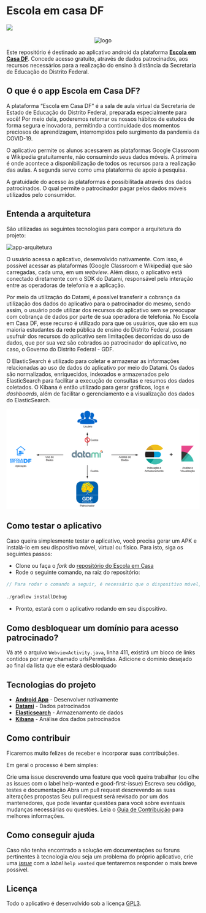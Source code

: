 # Escola em casa DF
<a href="https://www.gnu.org/licenses/gpl-3.0.pt-br.html"><img src="https://img.shields.io/badge/licence-GPL3-green.svg"/></a>

<p align="center">
    <img src="https://avatars2.githubusercontent.com/u/67379876?s=400&u=aeea6d44c84f2fb761a4a3fcd8e0f185c3bb2982&v=4" alt="logo" width="200px">
</p>

Este repositório é destinado ao aplicativo 
android da plataforma [**Escola em Casa DF**](https://escolaemcasa.se.df.gov.br). Concede acesso gratuito, através de dados patrocinados, aos recursos necessários para a realização do ensino à distância da Secretaria de Educação do Distrito Federal.

## O que é o app Escola em Casa DF?

A plataforma “Escola em Casa DF” é a sala de aula virtual da Secretaria de Estado de Educação do Distrito Federal, preparada especialmente para você! Por meio dela, poderemos retomar os nossos hábitos de estudos de forma segura e inovadora, permitindo a continuidade dos momentos preciosos de aprendizagem, interrompidos pelo surgimento da pandemia da COVID-19.

O aplicativo permite os alunos acessarem as plataformas Google Classroom e Wikipedia gratuitamente, não consumindo seus dados móveis. A primeira é onde acontece a disponibilização de todos os recursos para a realização das aulas. A segunda serve como uma plataforma de apoio à pesquisa.

A gratuidade do acesso às plataformas é possibilitada através dos dados patrocinados. O qual permite o patrocinador pagar pelos dados móveis utilizados pelo consumidor.

## Entenda a arquitetura

São utilizadas as seguintes tecnologias para compor a arquitetura do projeto:

![app-arquitetura](https://user-images.githubusercontent.com/26297247/85495153-5f8a6b80-b5b0-11ea-83c5-d3e8472b5b23.png)

O usuário acessa o aplicativo, desenvolvido nativamente. Com isso, é possível acessar as plataformas (Google Classroom e Wikipedia) que são carregadas, cada uma, em um *webview*. Além disso, o aplicativo está conectado diretamente com o SDK do Datami, responsável pela interação entre as operadoras de telefonia e a aplicação.

Por meio da utilização do Datami, é possível transferir a cobrança da utilização dos dados do aplicativo para o patrocinador do mesmo, sendo assim, o usuário pode utilizar dos recursos do aplicativo sem se preocupar com cobrança de dados por parte de sua operadora de telefonia. No Escola em Casa DF, esse recurso é utilizado para que os usuários, que são em sua maioria estudantes da rede pública de ensino do Distrito Federal, possam usufruir dos recursos do aplicativo sem limitações decorridas do uso de dados, que por sua vez são cobrados ao patrocinador do aplicativo, no caso, o Governo do Distrito Federal - GDF.

O ElasticSearch é utilizado para coletar e armazenar as informações relacionadas ao uso de dados do aplicativo por meio do Datami. Os dados são normalizados, enriquecidos, indexados e armazenados pelo ElasticSearch para facilitar a execução de consultas e resumos dos dados coletados. O Kibana é então utilizado para gerar gráficos, logs e *dashboards*, além de facilitar o gerenciamento e a visualização dos dados do ElasticSearch.

![Datami](docs/img/datami.png)

## Como testar o aplicativo

Caso queira simplesmente testar o aplicativo, você precisa gerar um APK e instalá-lo em seu dispositivo móvel, virtual ou físico. Para isto, siga os seguintes passos:

- Clone ou faça o *fork* do [repositório do Escola em Casa](https://github.com/Escola-em-Casa/android-escola-em-casa)
- Rode o seguinte comando, na raiz do repositório:
```java
// Para rodar o comando a seguir, é necessário que o dispositivo móvel, virtual ou físico, esteja iniciado, com as opções de desenvolvedor habilitadas

./gradlew installDebug
```

- Pronto, estará com o aplicativo rodando em seu dispositivo.

## Como desbloquear um domínio para acesso patrocinado?

Vá até o arquivo `WebviewActivity.java`, linha 411, existirá um bloco de links contidos por array chamado urlsPermitidas. Adicione o dominio desejado ao final da lista que ele estará desbloquado

## Tecnologias do projeto

- [**Android App**](https://developer.android.com/guide) - Desenvolver nativamente
- [**Datami**](http://datami.com/) - Dados patrocinados
- [**Elasticsearch**](https://www.elastic.co/guide/index.html) - Armazenamento de dados
- [**Kibana**](https://www.elastic.co/guide/en/kibana/current/index.html) - Análise dos dados patrocinados

## Como contribuir

Ficaremos muito felizes de receber e incorporar suas contribuições.

Em geral o processo é bem simples:

Crie uma issue descrevendo uma feature que você queira trabalhar (ou olhe as issues com o label help-wanted e good-first-issue)
Escreva seu código, testes e documentação
Abra um pull request descrevendo as suas alterações propostas
Seu pull request será revisado por um dos mantenedores, que pode levantar questões para você sobre eventuais mudanças necessárias ou questões.
Leia o [Guia de Contribuição](./CONTRIBUTING.md) para melhores informações.

## Como conseguir ajuda

Caso não tenha encontrado a solução em documentações ou foruns pertinentes à tecnologia e/ou seja um problema do próprio aplicativo, crie uma [*issue*](https://github.com/joaaogui/AppCoronaVPN/issues/new) com a *label* ```help wanted``` que tentaremos responder o mais breve possível.

## Licença

Todo o aplicativo é desenvolvido sob a licença [GPL3](https://github.com/joaaogui/AppCoronaVPN/blob/master/LICENSE).
